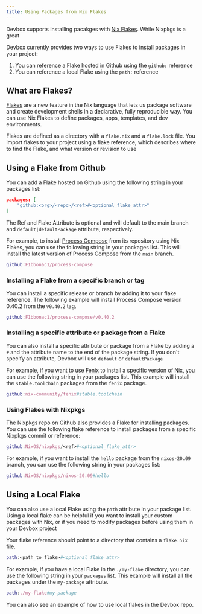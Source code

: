 ```yaml
---
title: Using Packages from Nix Flakes
---
```


Devbox supports installing pacakges with [Nix Flakes](https://nixos.wiki/wiki/Flakes). While Nixpkgs is a great

Devbox currently provides two ways to use Flakes to install packages in your project: 

1. You can reference a Flake hosted in Github using the `github:` reference
2. You can reference a local Flake using the `path:` reference

## What are Flakes?

[Flakes](https://www.jetpack.io/blog/powered-by-flakes/) are a new feature in the Nix language that lets us package software and create development shells in a declarative, fully reproducible way. You can use Nix Flakes to define packages, apps, templates, and dev environments. 

Flakes are defined as a directory with a `flake.nix` and a `flake.lock` file. You import flakes to your project using a flake reference, which describes where to find the Flake, and what version or revision to use

## Using a Flake from Github

You can add a Flake hosted on Github using the following string in your packages list: 

```json
packages: [
    "github:<org>/<repo>/<ref>#<optional_flake_attr>"
]
```

The Ref and Flake Attribute is optional and will default to the main branch and `default|defaultPackage` attribute, respectively.

For example, to install [Process Compose](https://github.com/F1bbonac1/process-compose) from its repository using Nix Flakes, you can use the following string in your packages list. This will install the latest version of Process Compose from the `main` branch.

```nix
github:F1bbonac1/process-compose
```

### Installing a Flake from a specific branch or tag

You can install a specific release or branch by adding it to your flake reference. The following example will install Process Compose version 0.40.2 from the `v0.40.2` tag.

```nix
github:F1bbonac1/process-compose/v0.40.2
```

### Installing a specific attribute or package from a Flake

You can also install a specific attribute or package from a Flake by adding a `#` and the attribute name to the end of the package string. If you don't specify an attribute, Devbox will use `default` or `defaultPackage`

For example, if you want to use [Fenix](https://github.com/nix-community/fenix) to install a specific version of Nix, you can use the following string in your packages list. This example will install the `stable.toolchain` packages from the `fenix` package.

```nix
github:nix-community/fenix#stable.toolchain
```

### Using Flakes with Nixpkgs

The Nixpkgs repo on Github also provides a Flake for installing packages. You can use the following flake reference to install packages from a specific Nixpkgs commit or reference:

```nix
github:NixOS/nixpkgs/<ref>#<optional_flake_attr>
```

For example, if you want to install the `hello` package from the `nixos-20.09` branch, you can use the following string in your packages list:

```nix
github:NixOS/nixpkgs/nixos-20.09#hello
```

## Using a Local Flake

You can also use a local Flake using the `path` attribute in your package list. Using a local flake can be helpful if you want to install your custom packages with Nix, or if you need to modify packages before using them in your Devbox project

Your flake reference should point to a directory that contains a `flake.nix` file.

```nix
path:<path_to_flake>#<optional_flake_attr>
```

For example, if you have a local Flake in the `./my-flake` directory, you can use the following string in your `packages` list. This example will install all the packages under the `my-package` attribute.

```nix
path:./my-flake#my-package
```

You can also see an example of how to use local flakes in the Devbox repo.